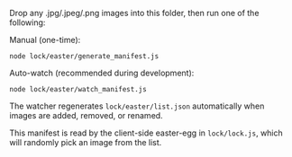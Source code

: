 Drop any .jpg/.jpeg/.png images into this folder, then run one of the following:

Manual (one-time):

```pwsh
node lock/easter/generate_manifest.js
```

Auto-watch (recommended during development):

```pwsh
node lock/easter/watch_manifest.js
```

The watcher regenerates `lock/easter/list.json` automatically when images are added, removed, or renamed.

This manifest is read by the client-side easter-egg in `lock/lock.js`, which will randomly pick an image from the list.